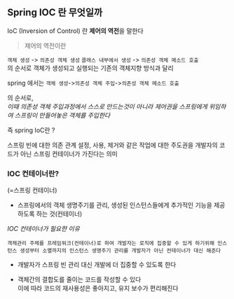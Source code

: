 ## Spring IOC 란 무엇일까

IoC (Inversion of Control) 란 **제어의 역전**을 말한다

> 제어의 역전이란

`객체 생성` -> `의존성 객체 생성` `클래스 내부에서 생성` -> `의존성 객체 메소드 호출`  
의 순서로 객체가 생성되고 실행되는 기존의 객체지향 방식과 달리

spring 에서는
`객체 생성`->`의존성 객체 주입`->`의존성 객체 메소드 호출`

의 순서로,  
_이때 의존성 객체 주입과정에서 스스로 만드는것이 아니라 제어권을 스프링에게 위임하여 스프링이 만들어놓은 객체를 주입한다_

즉 spring IoC란 ?

스프링 빈에 대한 의존 관계 설정, 사용, 제거와 같은 작업에 대한 주도권을 개발자의 코드가 아닌 스프링 컨테이너가 가진다는 의미

### IOC 컨테이너란?

(=스프링 컨테이너)

- 스프링에서의 객체 생명주기를 관리, 생성된 인스턴스들에게 추가적인 기능을 제공하도록 하는 것(컨테이너)

_IOC 컨테이너가 필요한 이유_

```
객체관리 주체를 프레임워크(컨테이너)로 하여 개발자는 로직에 집중할 수 있게 하기위해 인스턴스 생성부터 소멸까지의 인스턴스 생명주기 관리를 개발자가 아닌 컨테이너가 대신 해준다
```

- 개발자가 스프링 빈 관리 대신 개발에 더 집중할 수 있도록 한다

- 객체간의 결합도를 줄이는 코드를 작성할 수 있다  
   이에 따라 코드의 재사용성은 좋아지고, 유지 보수가 편리해진다
